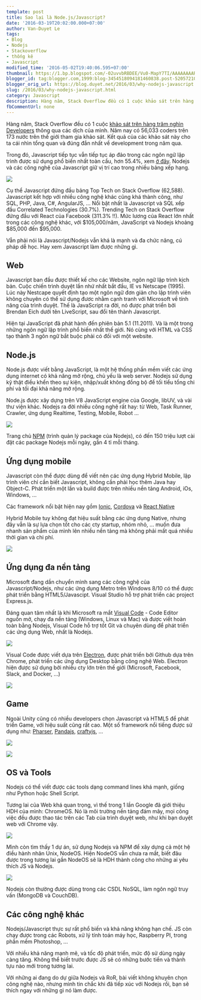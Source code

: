 ```yaml
---
template: post
title: Sao lại là Node.js/Javascript?
date: '2016-03-19T20:02:00.000+07:00'
author: Van-Duyet Le
tags:
- Blog
- Nodejs
- Stackoverflow
- thống kê
- Javascript
modified_time: '2016-05-02T19:40:06.595+07:00'
thumbnail: https://1.bp.blogspot.com/-02uvvbRBDEE/Vu0-MapY7TI/AAAAAAAAR6o/TImmG942FQwE1RxaBpwQEt_n_6PC1G_ag/s1600/Screenshot%2Bfrom%2B2016-03-19%2B18-54-46.png
blogger_id: tag:blogger.com,1999:blog-3454518094181460838.post-5205721013245101344
blogger_orig_url: https://blog.duyet.net/2016/03/why-nodejs-javascript.html
slug: /2016/03/why-nodejs-javascript.html
category: Javascript
description: Hàng năm, Stack Overflow đều có 1 cuộc khảo sát trên hàng trăm nghìn Developers thông qua các dịch của mình. Năm nay có 56,033 coders trên 173 nước trên thế giới tham gia khảo sát. Kết quả của các khảo sát này cho ta cái nhìn tổng quan và đúng đắn nhất về development trong năm qua.
fbCommentUrl: none
---
```


Hàng năm, Stack Overflow đều có 1 cuộc [khảo sát trên hàng trăm nghìn Developers](http://stackoverflow.com/research/developer-survey-2016#overview) thông qua các dịch của mình. Năm nay có 56,033 coders trên 173 nước trên thế giới tham gia khảo sát. Kết quả của các khảo sát này cho ta cái nhìn tổng quan và đúng đắn nhất về development trong năm qua.

Trong đó, Javascript tiếp tục vẫn tiếp tục áp đảo trong các ngôn ngữ lập trình được sử dụng phổ biến nhất toàn cầu, hơn 55.4%, xem [ở đây](http://stackoverflow.com/research/developer-survey-2016#technology-top-tech-on-stack-overflow).
Nodejs và các công nghệ của Javascript giữ vị trí cao trong nhiều bảng xếp hạng.

[![](https://1.bp.blogspot.com/-02uvvbRBDEE/Vu0-MapY7TI/AAAAAAAAR6o/TImmG942FQwE1RxaBpwQEt_n_6PC1G_ag/s1600/Screenshot%2Bfrom%2B2016-03-19%2B18-54-46.png)](http://stackoverflow.com/research/developer-survey-2016#technology-top-tech-on-stack-overflow)

Cụ thể Javascript đứng đầu bảng Top Tech on Stack Overflow (62,588). Javascript kết hợp với nhiều công nghệ khác cũng khá thành công, như SQL, PHP, Java, C#, AngularJS, ... Nổi bật nhất là Javascript và SQL xếp đầu Correlated Technologies (30.7%). Trending Tech on Stack Overflow đứng đầu với React của Facebook (311.3% !!). Mức lương của React lớn nhất trong các công nghệ khác, với $105,000/năm, JavaScript và Nodejs khoảng $85,000 đến $95,000.

Vẫn phải nói là Javascript/Nodejs vẫn khá là mạnh và đa chức năng, cú pháp dễ học. Hay xem Javascript làm được những gì.

## Web ##
Javascript ban đầu được thiết kế cho các Website, ngôn ngữ lập trình kịch bản.
Cuộc chiến trình duyệt lần nhứ nhất bắt đầu, IE vs Netscape (1995). Lúc này Nestcape quyết định tạo một ngôn ngữ đơn giản cho lập trình viên không chuyên có thể sử dụng đươc nhằm cạnh tranh với Microsoft về tính năng của trình duyệt. Thế là JavaScript ra đời, nó được phát triển bởi Brendan Eich dưới tên LiveScript, sau đổi tên thành Javascript.

Hiện tại JavaScript đã phát hành đến phiên bản 5.1 (11.2011). Và là một trong những ngôn ngữ lập trình phổ biến nhất thế giới. Nó cùng với HTML và CSS tạo thành 3 ngôn ngữ bắt buộc phải có đối với một website.

## Node.js ##
Node.js được viết bằng JavaScript, là một hệ thống phần mềm viết các ứng dụng internet có khả năng mở rộng, chủ yếu là web server. Nodejs sử dụng kỹ thật điều khển theo sự kiện, nhập/xuất không đồng bộ để tối tiểu tổng chi phí và tối đại khả năng mở rộng.

Node.js được xây dựng trên V8 JavaScript engine của Google, libUV, và vài thư viện khác. Nodejs ra đời nhiều công nghệ rất hay: từ Web, Task Runner, Crawler, ứng dụng Realtime, Testing, Mobile, Robot ...

![](https://4.bp.blogspot.com/-Ve4dQumtFOk/Vu1Ebjwuh3I/AAAAAAAAR68/_R5N3c4mL18PlyquvtlKKmaZoO2p3RPKQ/s1600/Screenshot%2Bfrom%2B2016-03-19%2B19-21-23.png)

Trang chủ [NPM](http://npmjs.com/) (trình quản lý package của Nodejs), có đến 150 triệu lượt cài đặt các package Nodejs mỗi ngày, gần 4 tỉ mỗi tháng.

## Ứng dụng mobile 

Javascript còn thể được dùng để viết nên các ứng dụng Hybrid Mobile, lập trình viên chỉ cần biết Javascript, không cần phải học thêm Java hay Object-C. Phát triển một lần và build được trên nhiều nền tảng Android, iOs, Windows, ... 

Các framework nổi bật hiện nay gồm [Ionic](http://ionicframework.com/), [Cordova](https://cordova.apache.org/) và [React Native](https://facebook.github.io/react-native/)

Hybrid Mobile tuy không đạt hiệu suất bằng các ứng dụng Native, nhưng đây vẫn là sự lựa chọn tốt cho các cty startup, nhóm nhỏ, ... muốn đưa nhanh sản phẩm của mình lên nhiều nền tảng mà không phải mất quá nhiều thời gian và chi phí.

![](https://4.bp.blogspot.com/-r6iGXPWFJC4/Vu1GV0rh5jI/AAAAAAAAR7I/mrrP74HyJYk8yUUOXOIEykBM1jaUCo-Kw/s1600/Screenshot%2Bfrom%2B2016-03-19%2B19-29-38.png)

## Ứng dụng đa nền tảng 

Microsoft đang dần chuyển mình sang các công nghệ của Javascript/Nodejs, như các ứng dụng Metro trên Windows 8/10 có thể được phát triển bằng HTML5/Javascipt. Visual Studio hỗ trợ phát triển các project Express.js. 

Đáng quan tâm nhất là khi Microsoft ra mắt [Visual Code](https://code.visualstudio.com/) - Code Editor nguồn mở, chạy đa nền tảng (Windows, Linux và Mac) và được viết hoàn toàn bằng Nodejs, Visual Code hỗ trợ tốt Git và chuyên dùng để phát triển các ứng dụng Web, nhất là Nodejs. 

[![](https://2.bp.blogspot.com/-_OhBdPN_7_Y/Vu1II86LiqI/AAAAAAAAR7U/TwPmvqehj3gaNPy4HCHH2lK1hql8xopVQ/s640/Debugging-1.png)](https://code.visualstudio.com/)

Visual Code được viết dựa trên [Electron](http://electron.atom.io/), được phát triển bởi Github dựa trên Chrome, phát triển các ứng dụng Desktop bằng công nghệ Web. Electron hiện được sử dụng bởi nhiều cty lớn trên thế giới (Microsoft, Facebook, Slack, and Docker, ...)

![](https://2.bp.blogspot.com/-IeFpOovCFo8/Vu1IlVCZ4bI/AAAAAAAAR7c/KwN_6NAFy3g2izRIsOQa2beR1I3VjxkDA/s1600/Screenshot%2Bfrom%2B2016-03-19%2B19-39-20.png)

## Game 

Ngoài Unity cũng có nhiều developers chọn Javascript và HTML5 để phát triển Game, với hiệu suất cũng rất cao. Một số framework nổi tiếng được sử dụng như: [Pharser](http://phaser.io/), [Pandajs](http://www.pandajs.net/), [craftyjs](http://craftyjs.com/), ...

![](https://3.bp.blogspot.com/-5CryDTIuoAY/Vu1JvFKPVNI/AAAAAAAAR7s/n3erMJHL_GcHw1C_r7ulbLU5pWIP8sWag/s1600/Screenshot%2Bfrom%2B2016-03-19%2B19-43-52.png)

![](file:///home/duyetdev/Pictures/Screenshot%20from%202016-03-19%2019-43-52.png)

## OS và Tools ##

Nodejs có thể viết được các tools dạng command lines khá mạnh, giống như Python hoặc Shell Script.

Tương lai của Web khá quan trọng, vì thế trong 1 lần Google đã giới thiệu HDH của mình: ChromeOS. Nó là môi trường nền tảng đám mây, mọi công việc đều được thao tác trên các Tab của trình duyệt web, như khi bạn duyệt web với Chrome vậy.

![](https://3.bp.blogspot.com/-3oTYn8V9s1I/Vu1LJUOCjII/AAAAAAAAR74/HhFGoi2UqMwqRPYx0JCLGa8X9fhDjTkrw/s1600/newmenu.jpg)

Mình còn tìm thấy 1 dự án, sử dụng Nodejs và NPM để xây dựng cả một hệ điều hành nhân Unix, NodeOS. Hiện NodeOS vẫn chưa ra mắt, biết đâu được trong tương lai gần NodeOS sẽ là HDH thành công cho những ai yêu thích JS và Nodejs.

![](https://4.bp.blogspot.com/-jshajteTMvM/Vu1LXXjPLEI/AAAAAAAAR8A/XCmQlj0ivdAZUDOhS4oMsEmL_hMCchhAQ/s320/terminal-window%25402x.png)

Nodejs còn thường được dùng trong các CSDL NoSQL, làm ngôn ngữ truy vấn (MongoDB và CouchDB).

## Các công nghệ khác ##

Nodejs/Javascript thực sự rất phổ biến và khả năng không hạn chế. JS còn chạy được trong các Robots, xử lý tính toán máy học, Raspberry PI, trong phần mềm Photoshop, ...

Với nhiều khả năng mạnh mẽ, và tốc độ phát triển, mức độ sử dùng ngày càng tăng. Không thể biết trước được JS sẽ có những bước tiến và thành tựu nào mới trong tương lai.

Với những ai đang do dự giữa Nodejs và RoR, bài viết không khuyên chọn công nghệ nào, nhưng mình tin chắc khi đã tiếp xúc với Nodejs rồi, bạn sẽ thích ngay với những gì nó làm được.
